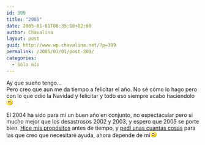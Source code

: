 ```yaml
---
id: 309
title: "2005"
date: 2005-01-01T08:35:18+02:00
author: Chavalina
layout: post
guid: http://www.wp.chavalina.net/?p=309
permalink: /2005/01/01/post-309/
categories:
  - Sólo mío
---
```

Ay que sue&ntilde;o tengo…  
Pero creo que aun me da tiempo a felicitar el a&ntilde;o. No sé c&oacute;mo lo hago pero con lo que odio la Navidad y felicitar y todo eso siempre acabo haciéndolo![emo](/imagenes/emoticonos/confuso.gif) 

El 2004 ha sido para m&iacute; un buen a&ntilde;o en conjunto, no espectacular pero s&iacute; mucho mejor que los desastrosos 2002 y 2003, y espero que 2005 se porte bien. <a href="http://www.chavalina.net/comentar.php?idpost=284&#038;q=" target="_blank">Hice mis prop&oacute;sitos</a> antes de tiempo, y <a href="http://www.chavalina.net/comentar.php?idpost=302&#038;q=" target="_blank">ped&iacute; unas cuantas cosas</a> para las que creo que necesitaré ayuda, ahora depende de m&iacute;![emo](/imagenes/emoticonos/sonrisa.gif)